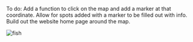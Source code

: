 To do:
Add a function to click on the map and add a marker at that coordinate.
Allow for spots added with a marker to be filled out with info.
Build out the website home page around the map.

![fish](https://github.com/kliancombs/AnglerQuest/assets/122405557/3a4152a2-cd5b-4ba1-a247-ab1666027003)

